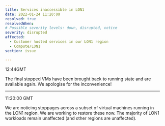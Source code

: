 ```yaml
---
title: Services inaccessible in LON1
date: 2022-01-24 11:20:00
resolved: true
resolvedWhen: 
# Possible severity levels: down, disrupted, notice
severity: disrupted
affected:
  - Customer hosted services in our LON1 region
  - Compute/LON1
section: issue

---
```


12:44GMT

The final stopped VMs have been brought back to running state and are available again. We apologise for the inconvenience!

---

11:20:00 GMT

We are noticing stoppages across a subset of virtual machines running in the LON1 region. We are working to restore these now. The majority of LON1 workloads remain unaffected (and other regions are unaffected).
